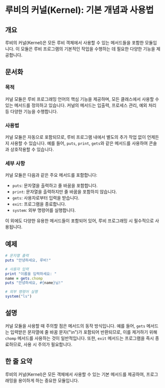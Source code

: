<!--
Meta Description: # 루비의 커널(Kernel): 기본 개념과 사용법 ## 개요 루비의 커널(Kernel)은 모든 루비 객체에서 사용할 수 있는 메서드들을 포함한 모듈입니다. 이 모듈은 루비 프로그램의 기본적인 작업을 수행하는 데 필요한 다양한 기능을 제공합니다. ## 문서화 ### 목...
Meta Keywords: 사용할, 메서드를, 모듈은, puts, gets
-->

# 루비의 커널(Kernel): 기본 개념과 사용법

## 개요
루비의 커널(Kernel)은 모든 루비 객체에서 사용할 수 있는 메서드들을 포함한 모듈입니다. 이 모듈은 루비 프로그램의 기본적인 작업을 수행하는 데 필요한 다양한 기능을 제공합니다.

## 문서화

### 목적
커널 모듈은 루비 프로그래밍 언어의 핵심 기능을 제공하며, 모든 클래스에서 사용할 수 있는 메서드를 정의하고 있습니다. 커널의 메서드는 입출력, 프로세스 관리, 예외 처리 등 다양한 기능을 수행합니다.

### 사용법
커널 모듈은 자동으로 포함되므로, 루비 프로그램 내에서 별도의 추가 작업 없이 언제든지 사용할 수 있습니다. 예를 들어, `puts`, `print`, `gets`와 같은 메서드를 사용하여 콘솔과 상호작용할 수 있습니다.

### 세부 사항
커널 모듈은 다음과 같은 주요 메서드를 포함합니다:
- `puts`: 문자열을 출력하고 줄 바꿈을 포함합니다.
- `print`: 문자열을 출력하지만 줄 바꿈을 포함하지 않습니다.
- `gets`: 사용자로부터 입력을 받습니다.
- `exit`: 프로그램을 종료합니다.
- `system`: 외부 명령어를 실행합니다.

이 외에도 다양한 유용한 메서드들이 포함되어 있어, 루비 프로그래밍 시 필수적으로 사용됩니다.

## 예제

```ruby
# 문자열 출력
puts "안녕하세요, 루비!"

# 사용자 입력
print "이름을 입력하세요: "
name = gets.chomp
puts "안녕하세요, #{name}님!"

# 외부 명령어 실행
system("ls")
```

## 설명
커널 모듈을 사용할 때 주의할 점은 메서드의 동작 방식입니다. 예를 들어, `gets` 메서드는 입력받은 문자열에 줄 바꿈 문자("\n")가 포함되어 반환되므로, 이를 제거하기 위해 `chomp` 메서드를 사용하는 것이 일반적입니다. 또한, `exit` 메서드는 프로그램을 즉시 종료하므로, 사용 시 주의가 필요합니다.

## 한 줄 요약
루비의 커널(Kernel)은 모든 객체에서 사용할 수 있는 기본 메서드를 제공하여, 프로그래밍을 용이하게 하는 중요한 모듈입니다.